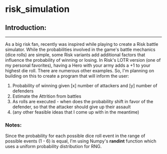 # **risk_simulation**

## **Introduction:**
-------------------------
As a big risk fan, recently was inspired while playing to create a Risk battle simulator. While the probabilities involved in the game's battle mechanics (dice rolls) are simple, some Risk variants add additional factors that influence the probability of winning or losing. In Risk's LOTR version (one of my personal favorites), having a Hero with your army adds a +1 to your highest die roll. There are numerous other examples. So, I'm planning on building on this to create a program that will inform the user:

1. Probability of winning given [x] number of attackers and [y] number of defenders
2. Estimate the Attrition from battles
3. As rolls are executed - when does the probability shift in favor of the defender, so that the attacker should give up their assault
4. (any other feasible ideas that I come up with in the meantime)

### **Notes:**
Since the probability for each possible dice roll event in the range of possible events (1 - 6) is equal, I'm using Numpy's **randint** function which uses a uniform probability distribution for RNG.

